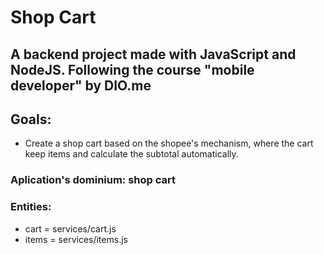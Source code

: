 # Shop Cart
A backend project made with JavaScript and NodeJS. Following the course "mobile developer" by DIO.me
--
## Goals:
* Create a shop cart based on the shopee's mechanism, where the cart keep items and calculate the subtotal automatically.

### Aplication's dominium: shop cart

### Entities:
* cart = services/cart.js
* items = services/items.js

